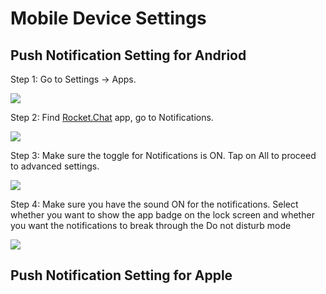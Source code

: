 # Mobile Device Settings

## Push Notification Setting for Andriod 

Step 1: Go to Settings -&gt; Apps.

![](../../../.gitbook/assets/image%20%28167%29.png)

Step 2: Find [Rocket.Chat](http://rocket.chat/) app, go to Notifications.

![](../../../.gitbook/assets/image%20%28169%29.png)

Step 3: Make sure the toggle for Notifications is ON. Tap on All to proceed to advanced settings.

![](../../../.gitbook/assets/image%20%28168%29.png)

  
Step 4: Make sure you have the sound ON for the notifications. Select whether you want to show the app badge on the lock screen and whether you want the notifications to break through the Do not disturb mode

![](../../../.gitbook/assets/image%20%28170%29.png)



## Push Notification Setting for Apple 

